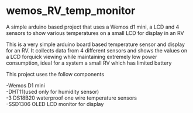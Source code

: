 # wemos_RV_temp_monitor
A simple arduino based project that uses a Wemos d1 mini, a LCD and 4 sensors to show various temperatures on a small LCD for display in an RV

This is a very simple arduino board based temperature sensor and display for an RV. It collects data from 4 different sensors and shows the values on a LCD forquick viewing while maintaining extremely low power consumption, ideal for a system a small RV which has limited battery 

This project uses the follow components

-Wemos D1 mini  
-DHT11(used only for humidity sensor)  
-3 DS18B20 waterproof one wire temperature sensors  
-SSD1306 OLED LCD monitor for display  
